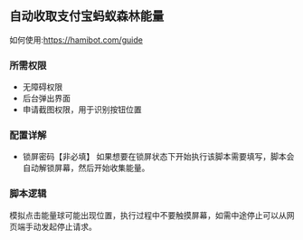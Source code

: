 ## 自动收取支付宝蚂蚁森林能量

如何使用:https://hamibot.com/guide

### 所需权限
- 无障碍权限
- 后台弹出界面
- 申请截图权限，用于识别按钮位置

### 配置详解
- 锁屏密码【非必填】
	如果想要在锁屏状态下开始执行该脚本需要填写，脚本会自动解锁屏幕，然后开始收集能量。

### 脚本逻辑
模拟点击能量球可能出现位置，执行过程中不要触摸屏幕，如需中途停止可以从网页端手动发起停止请求。
